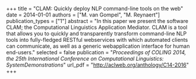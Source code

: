 +++
title = "CLAM: Quickly deploy NLP command-line tools on the web"
date = 2014-01-01
authors = ["M. van Gompel", "M. Reynaert"]
publication_types = ["1"]
abstract = "In this paper we present the software CLAM; the Computational Linguistics Application Mediator. CLAM is a tool that allows you to quickly and transparently transform command-line NLP tools into fully-fledged RESTful webservices with which automated clients can communicate, as well as a generic webapplication interface for human end-users."
selected = false
publication = "*Proceedings of COLING 2014, the 25th International Conference on Computational Linguistics: SystemDemonstrations*"
url_pdf = "http://aclweb.org/anthology/C14-2016"
+++


